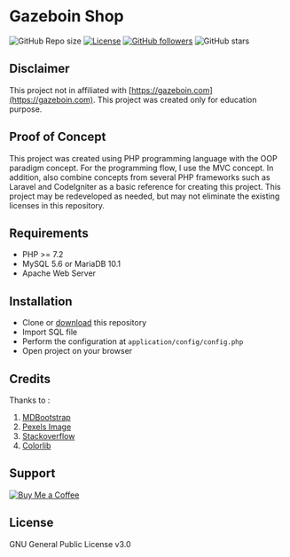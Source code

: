 # Gazeboin Shop
 
 ![GitHub Repo size](https://img.shields.io/github/repo-size/zhanang19/gazeboin-shop.svg)
 [![License](https://img.shields.io/badge/license-GNU%20GPL%203-green.svg)](https://github.com/zhanang19/gazeboin-shop/blob/master/LICENSE)
 [![GitHub followers](https://img.shields.io/github/followers/zhanang19.svg?style=social)]()
 ![GitHub stars](https://img.shields.io/github/stars/zhanang19/gazeboin-shop.svg?style=social)

## Disclaimer
 This project not in affiliated with [https://gazeboin.com](https://gazeboin.com). This project was created only for education purpose.
 
## Proof of Concept
 This project was created using PHP programming language with the OOP paradigm concept. For the programming flow, I use the MVC concept. In addition, also combine concepts from several PHP frameworks such as Laravel and CodeIgniter as a basic reference for creating this project. This project may be redeveloped as needed, but may not eliminate the existing licenses in this repository.

## Requirements
 - PHP >= 7.2
 - MySQL 5.6 or MariaDB 10.1
 - Apache Web Server

## Installation
 - Clone or [download](https://github.com/zhanang19/gazeboin-shop/archive/master.zip) this repository
 - Import SQL file
 - Perform the configuration at ```application/config/config.php```
 - Open project on your browser

## Credits
 Thanks to :
 1. [MDBootstrap](https://mdbootstrap.com/freebies)
 2. [Pexels Image](https://pexels.com)
 3. [Stackoverflow](https://stackoverflow.com)
 4. [Colorlib](https://colorlib.com)

## Support
[![Buy Me a Coffee](https://img.shields.io/badge/Donate-Buy%20Me%20a%20Coffee-orange.svg)](https://buymeacoff.ee/zhanang19)

## License
GNU General Public License v3.0